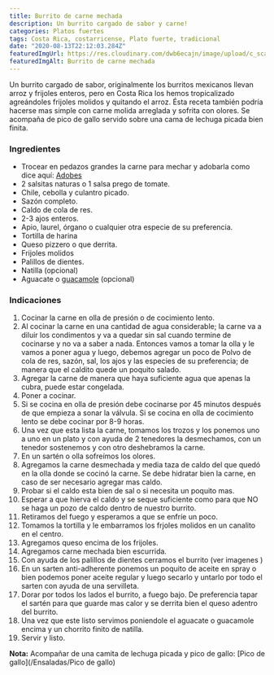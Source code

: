 ```yaml
---
title: Burrito de carne mechada
description: Un burrito cargado de sabor y carne!
categories: Platos fuertes
tags: Costa Rica, costarricense, Plato fuerte, tradicional
date: "2020-08-13T22:12:03.284Z"
featuredImgUrl: https://res.cloudinary.com/dwb6ecajn/image/upload/c_scale,w_1000/v1599883136/cocinaQ/Featured%20images/20200526_193913_bl6phd.jpg
featuredImgAlt: Burrito de carne mechada
---
```

Un burrito cargado de sabor, originalmente los burritos mexicanos llevan arroz y frijoles enteros, pero en Costa Rica los hemos tropicalizado agreándoles frijoles molidos y quitando el arroz. Ésta receta también podría hacerse mas simple con carne molida arreglada y sofrita con olores. Se acompaña de pico de gallo servido sobre una cama de lechuga picada bien finita.

### Ingredientes

- Trocear en pedazos grandes la carne para mechar y adobarla como dice aquí: [Adobes](/Adobes/#res)
- 2 salsitas naturas o 1 salsa prego de tomate.
- Chile, cebolla y culantro picado.
- Sazón completo.
- Caldo de cola de res.
- 2-3 ajos enteros.
- Apio, laurel, órgano o cualquier otra especie de su preferencia.
- Tortilla de harina
- Queso pizzero o que derrita.
- Frijoles molidos
- Palillos de dientes.
- Natilla (opcional)
- Aguacate o [guacamole](/Acompañamientos/Guacamole/) (opcional)

### Indicaciones

1. Cocinar la carne en olla de presión o de cocimiento lento.
2. Al cocinar la carne en una cantidad de agua considerable; la carne va a diluir los condimentos y va a quedar sin sal cuando termine de cocinarse y no va a saber a nada. Entonces vamos a tomar la olla y le vamos a poner agua y luego, debemos agregar un poco de Polvo de cola de res, sazón, sal, los ajos y las especies de su preferencia; de manera que el caldito quede un poquito salado.
3. Agregar la carne de manera que haya suficiente agua que apenas la cubra, puede estar congelada.
4. Poner a cocinar.
5. Si se cocina en olla de presión debe cocinarse por 45 minutos después de que empieza a sonar la válvula. Si se cocina en olla de cocimiento lento se debe cocinar por 8-9 horas.
6. Una vez que esta lista la carne, tomamos los trozos y los ponemos uno a uno en un plato y con ayuda de 2 tenedores la desmechamos, con un tenedor sostenemos y con otro deshebramos la carne.
7. En un sartén o olla sofreímos los olores.
8. Agregamos la carne desmechada y media taza de caldo del que quedó en la olla donde se cocinó la carne. Se debe hidratar bien la carne, en caso de ser necesario agregar mas caldo.
9. Probar si el caldo esta bien de sal o si necesita un poquito mas.
10. Esperar a que hierva el caldo y se seque suficiente como para que NO se haga un pozo de caldo dentro de nuestro burrito.
11. Retiramos del fuego y esperamos a que se enfríe un poco.
12. Tomamos la tortilla y le embarramos los frjoles molidos en un canalito en el centro.
13. Agregamos queso encima de los frijoles.
14. Agregamos carne mechada bien escurrida.
15. Con ayuda de los palillos de dientes cerramos el burrito (ver imagenes )
16. En un sarten anti-adherente ponemos un poquito de aceite en spray o bien podemos poner aceite regular y luego secarlo y untarlo por todo el sarten con ayuda de una servilleta.
17. Dorar por todos los lados el burrito, a fuego bajo. De preferencia tapar el sartén para que guarde mas calor y se derrita bien el queso adentro del burrito.
18. Una vez que este listo servimos poniendole el aguacate o guacamole encima y un chorrito finito de natilla.
19. Servir y listo.

**Nota:** Acompañar de una camita de lechuga picada y pico de gallo:
[Pico de gallo](/Ensaladas/Pico de gallo)
